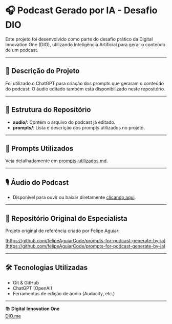 # 🎧 Podcast Gerado por IA - Desafio DIO

Este projeto foi desenvolvido como parte do desafio prático da Digital Innovation One (DIO), utilizando Inteligência Artificial para gerar o conteúdo de um podcast.

---

## 📌 Descrição do Projeto

Foi utilizado o ChatGPT para criação dos prompts que geraram o conteúdo do podcast. O áudio editado também está disponibilizado neste repositório.

---

## 🚀 Estrutura do Repositório

- **audio/**: Contém o arquivo do podcast já editado.
- **prompts/**: Lista e descrição dos prompts utilizados no projeto.

---

## 📝 Prompts Utilizados

Veja detalhadamente em [prompts-utilizados.md](prompts/prompts-utilizados.md).

---

## 🎙️ Áudio do Podcast

- Disponível para ouvir ou baixar diretamente [clicando aqui](audio/podcast-editado.mp3).

---

## 🔗 Repositório Original do Especialista

Projeto original de referência criado por Felipe Aguiar:

[https://github.com/felipeAguiarCode/prompts-for-podcast-generate-by-ia](https://github.com/felipeAguiarCode/prompts-for-podcast-generate-by-ia)

---

## 🛠️ Tecnologias Utilizadas

- Git & GitHub
- ChatGPT (OpenAI)
- Ferramentas de edição de áudio (Audacity, etc.)

---

📚 **Digital Innovation One**  
[DIO.me](https://dio.me/)
